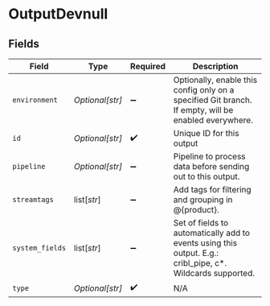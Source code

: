 # OutputDevnull


## Fields

| Field                                                                                                      | Type                                                                                                       | Required                                                                                                   | Description                                                                                                |
| ---------------------------------------------------------------------------------------------------------- | ---------------------------------------------------------------------------------------------------------- | ---------------------------------------------------------------------------------------------------------- | ---------------------------------------------------------------------------------------------------------- |
| `environment`                                                                                              | *Optional[str]*                                                                                            | :heavy_minus_sign:                                                                                         | Optionally, enable this config only on a specified Git branch. If empty, will be enabled everywhere.       |
| `id`                                                                                                       | *Optional[str]*                                                                                            | :heavy_check_mark:                                                                                         | Unique ID for this output                                                                                  |
| `pipeline`                                                                                                 | *Optional[str]*                                                                                            | :heavy_minus_sign:                                                                                         | Pipeline to process data before sending out to this output.                                                |
| `streamtags`                                                                                               | list[*str*]                                                                                                | :heavy_minus_sign:                                                                                         | Add tags for filtering and grouping in @{product}.                                                         |
| `system_fields`                                                                                            | list[*str*]                                                                                                | :heavy_minus_sign:                                                                                         | Set of fields to automatically add to events using this output. E.g.: cribl_pipe, c*. Wildcards supported. |
| `type`                                                                                                     | *Optional[str]*                                                                                            | :heavy_check_mark:                                                                                         | N/A                                                                                                        |